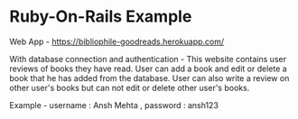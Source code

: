 # Ruby-On-Rails Example

Web App - https://bibliophile-goodreads.herokuapp.com/

With database connection and authentication - This website contains user reviews of books they have read. User can add a book and edit or delete a book that he has added from the database. User can also write a review on other user's books but can not edit or delete other user's books.

Example - username : Ansh Mehta , password : ansh123




